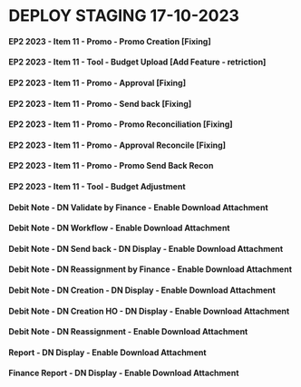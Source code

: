 # DEPLOY STAGING 17-10-2023

#### EP2 2023 - Item 11 - Promo - Promo Creation [Fixing]
#### EP2 2023 - Item 11 - Tool - Budget Upload [Add Feature - retriction]
#### EP2 2023 - Item 11 - Promo - Approval [Fixing]
#### EP2 2023 - Item 11 - Promo - Send back [Fixing]
#### EP2 2023 - Item 11 - Promo - Promo Reconciliation [Fixing]
#### EP2 2023 - Item 11 - Promo - Approval Reconcile [Fixing]
#### EP2 2023 - Item 11 - Promo - Promo Send Back Recon
#### EP2 2023 - Item 11 - Tool - Budget Adjustment

#### Debit Note - DN Validate by Finance - Enable Download Attachment
#### Debit Note - DN Workflow - Enable Download Attachment
#### Debit Note - DN Send back - DN Display - Enable Download Attachment
#### Debit Note - DN Reassignment by Finance - Enable Download Attachment
#### Debit Note - DN Creation - DN Display - Enable Download Attachment
#### Debit Note - DN Creation HO - DN Display - Enable Download Attachment
#### Debit Note - DN Reassignment - Enable Download Attachment
#### Report - DN Display - Enable Download Attachment
#### Finance Report - DN Display - Enable Download Attachment
